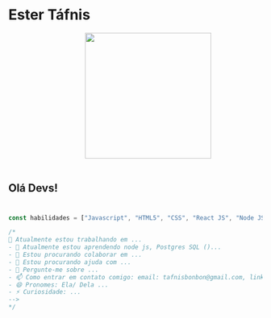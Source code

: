 # Ester Táfnis


<div style="display: flex; justify-content: center;">
<img style="width: 250px; margin-left: 50px" src="https://c.tenor.com/ZtuVwa_2f1oAAAAC/kobayashi-san-chi-no-maid-dragon-anime.gif"/>
</div>

<br>

## Olá Devs!
#

``` javascript
const habilidades = ["Javascript", "HTML5", "CSS", "React JS", "Node JS"] 
```

``` javascript
/*
🔭 Atualmente estou trabalhando em ...
- 🌱 Atualmente estou aprendendo node js, Postgres SQL ()...
- 👯 Estou procurando colaborar em ...
- 🤔 Estou procurando ajuda com ...
- 💬 Pergunte-me sobre ...
- 📫 Como entrar em contato comigo: email: tafnisbonbon@gmail.com, linkedin: "link do linkedin" ...
- 😄 Pronomes: Ela/ Dela ...
- ⚡ Curiosidade: ...
-->
*/
```

